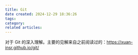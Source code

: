 ```yaml
---
title: Git
date created: 2024-12-29 18:36:26
tags:
category:
related articles:
---
```


对于 Git 的深入理解。主要的见解来自之前阅读过的：https://xuan-insr.github.io/git/
